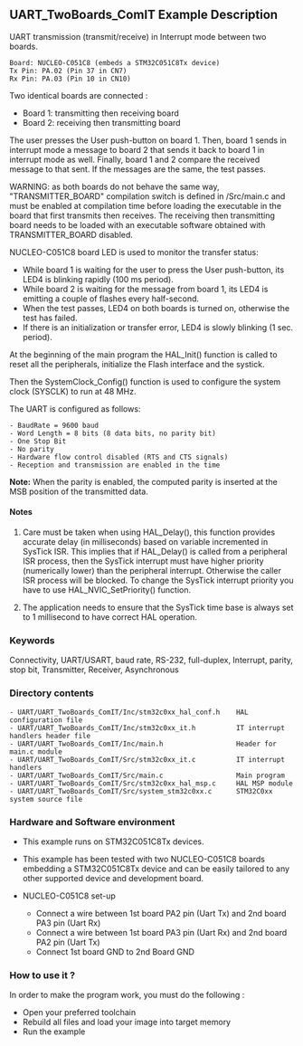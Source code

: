 ## <b>UART_TwoBoards_ComIT Example Description</b>

UART transmission (transmit/receive) in Interrupt mode 
between two boards.

    Board: NUCLEO-C051C8 (embeds a STM32C051C8Tx device)
    Tx Pin: PA.02 (Pin 37 in CN7)
    Rx Pin: PA.03 (Pin 10 in CN10)

Two identical boards are connected :

 - Board 1: transmitting then receiving board
 - Board 2: receiving then transmitting board

The user presses the User push-button on board 1.
Then, board 1 sends in interrupt mode a message to board 2 that sends it back to 
board 1 in interrupt mode as well.
Finally, board 1 and 2 compare the received message to that sent.
If the messages are the same, the test passes.

WARNING: as both boards do not behave the same way, "TRANSMITTER_BOARD" compilation
switch is defined in /Src/main.c and must be enabled
at compilation time before loading the executable in the board that first transmits
then receives.
The receiving then transmitting board needs to be loaded with an executable
software obtained with TRANSMITTER_BOARD disabled. 

NUCLEO-C051C8 board LED is used to monitor the transfer status:

- While board 1 is waiting for the user to press the User push-button, its LED4 is
  blinking rapidly (100 ms period).
- While board 2 is waiting for the message from board 1, its LED4 is emitting
  a couple of flashes every half-second.
- When the test passes, LED4 on both boards is turned on, otherwise the test has failed. 
- If there is an initialization or transfer error, LED4 is slowly blinking (1 sec. period).

At the beginning of the main program the HAL_Init() function is called to reset 
all the peripherals, initialize the Flash interface and the systick.

Then the SystemClock_Config() function is used to configure the system
clock (SYSCLK) to run at 48 MHz.

The UART is configured as follows:

    - BaudRate = 9600 baud  
    - Word Length = 8 bits (8 data bits, no parity bit)
    - One Stop Bit
    - No parity
    - Hardware flow control disabled (RTS and CTS signals)
    - Reception and transmission are enabled in the time

**Note:** When the parity is enabled, the computed parity is inserted at the MSB
position of the transmitted data.

#### <b>Notes</b>

 1. Care must be taken when using HAL_Delay(), this function provides accurate delay (in milliseconds)
    based on variable incremented in SysTick ISR. This implies that if HAL_Delay() is called from
    a peripheral ISR process, then the SysTick interrupt must have higher priority (numerically lower)
    than the peripheral interrupt. Otherwise the caller ISR process will be blocked.
    To change the SysTick interrupt priority you have to use HAL_NVIC_SetPriority() function.

 2. The application needs to ensure that the SysTick time base is always set to 1 millisecond
    to have correct HAL operation.

### <b>Keywords</b>

Connectivity, UART/USART, baud rate, RS-232, full-duplex, Interrupt, parity, stop bit,
Transmitter, Receiver, Asynchronous

### <b>Directory contents</b>

    - UART/UART_TwoBoards_ComIT/Inc/stm32c0xx_hal_conf.h    HAL configuration file
    - UART/UART_TwoBoards_ComIT/Inc/stm32c0xx_it.h          IT interrupt handlers header file
    - UART/UART_TwoBoards_ComIT/Inc/main.h                  Header for main.c module  
    - UART/UART_TwoBoards_ComIT/Src/stm32c0xx_it.c          IT interrupt handlers
    - UART/UART_TwoBoards_ComIT/Src/main.c                  Main program
    - UART/UART_TwoBoards_ComIT/Src/stm32c0xx_hal_msp.c     HAL MSP module
    - UART/UART_TwoBoards_ComIT/Src/system_stm32c0xx.c      STM32C0xx system source file


### <b>Hardware and Software environment</b>

  - This example runs on STM32C051C8Tx devices.    
  - This example has been tested with two NUCLEO-C051C8 boards embedding
    a STM32C051C8Tx device and can be easily tailored to any other supported device 
    and development board.

  - NUCLEO-C051C8 set-up
    - Connect a wire between 1st board PA2 pin (Uart Tx) and 2nd board PA3 pin (Uart Rx)
    - Connect a wire between 1st board PA3 pin (Uart Rx) and 2nd board PA2 pin (Uart Tx)
    - Connect 1st board GND to 2nd Board GND

### <b>How to use it ?</b>

In order to make the program work, you must do the following :

 - Open your preferred toolchain
 - Rebuild all files and load your image into target memory
 - Run the example
